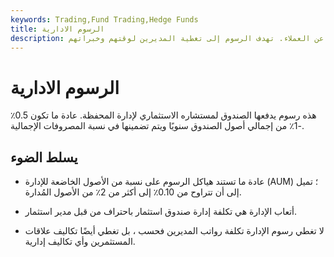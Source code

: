 ```yaml
---
keywords: Trading,Fund Trading,Hedge Funds
title: الرسوم الادارية
description: أتعاب الإدارة هي السعر الذي يتقاضاه مدير الصندوق لاستثمار رأس المال نيابة عن العملاء. تهدف الرسوم إلى تغطية المديرين لوقتهم وخبراتهم.
---
```


# الرسوم الادارية
هذه رسوم يدفعها الصندوق لمستشاره الاستثماري لإدارة المحفظة. عادة ما تكون 0.5٪ -1٪ من إجمالي أصول الصندوق سنويًا ويتم تضمينها في نسبة المصروفات الإجمالية.

## يسلط الضوء

- عادة ما تستند هياكل الرسوم على نسبة من الأصول الخاضعة للإدارة (AUM) ؛ تميل إلى أن تتراوح من 0.10٪ إلى أكثر من 2٪ من الأصول المُدارة.

- أتعاب الإدارة هي تكلفة إدارة صندوق استثمار باحتراف من قبل مدير استثمار.

- لا تغطي رسوم الإدارة تكلفة رواتب المديرين فحسب ، بل تغطي أيضًا تكاليف علاقات المستثمرين وأي تكاليف إدارية.

